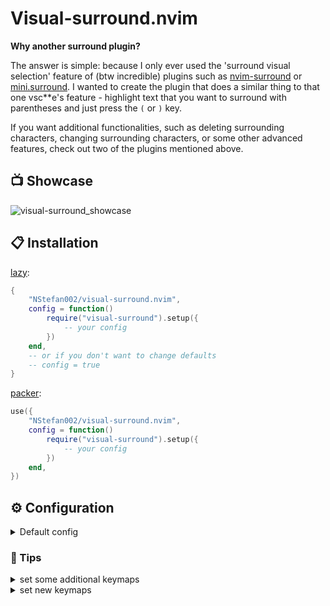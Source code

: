 # Visual-surround.nvim

**Why another surround plugin?**

The answer is simple: because I only ever used the 'surround visual selection' feature of (btw incredible) plugins such as
[nvim-surround](https://github.com/kylechui/nvim-surround) or [mini.surround](https://github.com/echasnovski/mini.surround).
I wanted to create the plugin that does a similar thing to that one vsc\*\*e's feature - highlight text that you want to surround
with parentheses and just press the `(` or `)` key.

If you want additional functionalities, such as deleting surrounding characters, changing surrounding characters, or some other
advanced features, check out two of the plugins mentioned above.

## 📺 Showcase

![visual-surround_showcase](https://github.com/NStefan002/visual-surround.nvim/assets/100767853/c87b391d-ddc0-4190-adb5-97a7411dae3c)

## 📋 Installation

[lazy](https://github.com/folke/lazy.nvim):

```lua
{
    "NStefan002/visual-surround.nvim",
    config = function()
        require("visual-surround").setup({
            -- your config
        })
    end,
    -- or if you don't want to change defaults
    -- config = true
}
```

[packer](https://github.com/wbthomason/packer.nvim):

```lua
use({
    "NStefan002/visual-surround.nvim",
    config = function()
        require("visual-surround").setup({
            -- your config
        })
    end,
})
```

## ⚙ Configuration

<details>
<summary>Default config</summary>

```lua
{
    -- if set to true, the user must manually add keymaps
    use_default_keymaps = true,
    -- will be ignored if use_default_keymaps is set to false
    surround_chars = { "{", "}", "[", "]", "(", ")", "'", '"', "`" },
    -- whether to exit visual mode after adding surround
    exit_visual_mode = true,
}
```

</details>

### 👀 Tips

<details>
<summary>set some additional keymaps</summary>

```lua
vim.keymap.set("v", "s<", function()
    -- surround selected text with "<>"
    require("visual-surround").surround("<") -- it's enough to supply only opening or closing char
end)
```

</details>

<details>
<summary>set new keymaps</summary>

```lua
require("visual-surround").setup({
    use_default_keymaps = false,
})

local preffered_mapping_prefix = "s"
local surround_chars = { "{", "[", "(", "'", '"', "<" }
local surround = require("visual-surround").surround
for _, key in pairs(surround_chars) do
    vim.keymap.set("v", preffered_mapping_prefix .. key, function()
        surround(key)
    end, { desc = "[visual-surround] Surround selection with " .. key })
end
```

</details>
